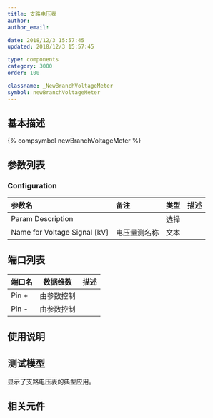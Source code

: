 ```yaml
---
title: 支路电压表
author: 
author_email:

date: 2018/12/3 15:57:45
updated: 2018/12/3 15:57:45

type: components
category: 3000
order: 100

classname: _NewBranchVoltageMeter
symbol: newBranchVoltageMeter
---
```

## 基本描述
{% compsymbol newBranchVoltageMeter %}

## 参数列表
### Configuration
| 参数名 | 备注 | 类型 | 描述 |
| :--- | :--- | :--: | :--- |
| Param Description |  | 选择 |  |
| Name for Voltage Signal \[kV\] | 电压量测名称 | 文本 |  |


## 端口列表

| 端口名 | 数据维数 | 描述 |
| :--- | :--:  | :--- |
| Pin + | 由参数控制 | |                   
| Pin - | 由参数控制 | |                   

## 使用说明


## 测试模型
[<test name>](<test link>)显示了支路电压表的典型应用。

## 相关元件


